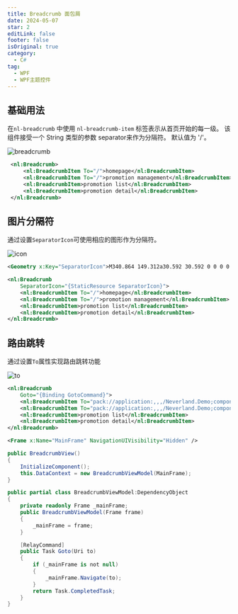 ```yaml
---
title: Breadcrumb 面包屑
date: 2024-05-07
star: 2
editLink: false
footer: false
isOriginal: true
category:
  - C#
tag:
  - WPF
  - WPF主题控件
---
```


## 基础用法

在`nl-breadcrumb` 中使用 `nl-breadcrumb-item` 标签表示从首页开始的每一级。 该组件接受一个 String 类型的参数 separator来作为分隔符。 默认值为 '/'。

![breadcrumb](https://nas.ilyl.life:8092/wpf-theme/breadcrumb/breadcrumb.png)

```xml
 <nl:Breadcrumb>
     <nl:BreadcrumbItem To="/">homepage</nl:BreadcrumbItem>
     <nl:BreadcrumbItem To="/">promotion management</nl:BreadcrumbItem>
     <nl:BreadcrumbItem>promotion list</nl:BreadcrumbItem>
     <nl:BreadcrumbItem>promotion detail</nl:BreadcrumbItem>
 </nl:Breadcrumb>
```

## 图片分隔符

通过设置`SeparatorIcon`可使用相应的图形作为分隔符。

![icon](https://nas.ilyl.life:8092/wpf-theme/breadcrumb/breadcrumb-icon.png)

```xml
<Geometry x:Key="SeparatorIcon">M340.864 149.312a30.592 30.592 0 0 0 0 42.752L652.736 512 340.864 831.872a30.592 30.592 0 0 0 0 42.752 29.12 29.12 0 0 0 41.728 0L714.24 534.336a32 32 0 0 0 0-44.672L382.592 149.376a29.12 29.12 0 0 0-41.728 0z</Geometry>

<nl:Breadcrumb
    SeparatorIcon="{StaticResource SeparatorIcon}">
    <nl:BreadcrumbItem To="/">homepage</nl:BreadcrumbItem>
    <nl:BreadcrumbItem To="/">promotion management</nl:BreadcrumbItem>
    <nl:BreadcrumbItem>promotion list</nl:BreadcrumbItem>
    <nl:BreadcrumbItem>promotion detail</nl:BreadcrumbItem>
</nl:Breadcrumb>
```

## 路由跳转

通过设置`To`属性实现路由跳转功能

![to](https://nas.ilyl.life:8092/wpf-theme/breadcrumb/breadcrumb-to.gif)

```xml
<nl:Breadcrumb
    Goto="{Binding GotoCommand}">
    <nl:BreadcrumbItem To="pack://application:,,,/Neverland.Demo;component/Views/HomePage.xaml">homepage</nl:BreadcrumbItem>
    <nl:BreadcrumbItem To="pack://application:,,,/Neverland.Demo;component/Views/PromotionManagementPage.xaml">promotion management</nl:BreadcrumbItem>
    <nl:BreadcrumbItem>promotion list</nl:BreadcrumbItem>
    <nl:BreadcrumbItem>promotion detail</nl:BreadcrumbItem>
</nl:Breadcrumb>

<Frame x:Name="MainFrame" NavigationUIVisibility="Hidden" />
```

```cs
public BreadcrumbView()
{
    InitializeComponent();
    this.DataContext = new BreadcrumbViewModel(MainFrame);
}

public partial class BreadcrumbViewModel:DependencyObject
{
    private readonly Frame _mainFrame;
    public BreadcrumbViewModel(Frame frame)
    {
        _mainFrame = frame;
    }

    [RelayCommand]
    public Task Goto(Uri to)
    {
        if (_mainFrame is not null)
        {
            _mainFrame.Navigate(to);
        }
        return Task.CompletedTask;
    }
}
```
